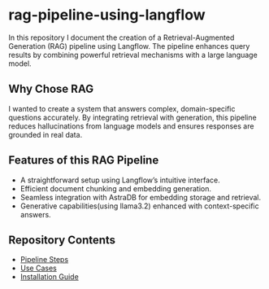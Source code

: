 # rag-pipeline-using-langflow
In this repository I document the creation of a Retrieval-Augmented Generation (RAG) pipeline using Langflow. The pipeline enhances query results by combining powerful retrieval mechanisms with a large language model.

## Why Chose RAG
I wanted to create a system that answers complex, domain-specific questions accurately. 
By integrating retrieval with generation, this pipeline reduces hallucinations from language models and ensures responses are grounded in real data.

## Features of this RAG Pipeline
- A straightforward setup using Langflow’s intuitive interface.
- Efficient document chunking and embedding generation.
- Seamless integration with AstraDB for embedding storage and retrieval.
- Generative capabilities(using llama3.2) enhanced with context-specific answers.

## Repository Contents
- [Pipeline Steps](docs/pipeline-steps.md)
- [Use Cases](docs/use-cases.md)
- [Installation Guide](docs/installation.md)
